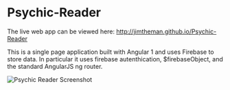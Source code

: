 # Psychic-Reader

The live web app can be viewed here: http://jimtheman.github.io/Psychic-Reader

This is a single page application built with Angular 1 and uses Firebase to store data. In particular it uses firebase autenthication, $firebaseObject, and the standard AngularJS ng router.

![Psychic Reader Screenshot](https://github.com/JimTheMan/Psychic-Reader/blob/master/screenshot/Screen%20Shot%202016-02-03%20at%2010.03.07%20AM.png "Psychic Reader Screenshot")


